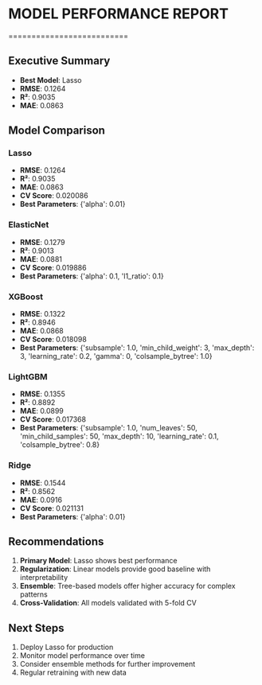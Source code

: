 
# MODEL PERFORMANCE REPORT
==========================

## Executive Summary
- **Best Model**: Lasso
- **RMSE**: 0.1264
- **R²**: 0.9035
- **MAE**: 0.0863

## Model Comparison

### Lasso
- **RMSE**: 0.1264
- **R²**: 0.9035
- **MAE**: 0.0863
- **CV Score**: 0.020086
- **Best Parameters**: {'alpha': 0.01}

### ElasticNet
- **RMSE**: 0.1279
- **R²**: 0.9013
- **MAE**: 0.0881
- **CV Score**: 0.019886
- **Best Parameters**: {'alpha': 0.1, 'l1_ratio': 0.1}

### XGBoost
- **RMSE**: 0.1322
- **R²**: 0.8946
- **MAE**: 0.0868
- **CV Score**: 0.018098
- **Best Parameters**: {'subsample': 1.0, 'min_child_weight': 3, 'max_depth': 3, 'learning_rate': 0.2, 'gamma': 0, 'colsample_bytree': 1.0}

### LightGBM
- **RMSE**: 0.1355
- **R²**: 0.8892
- **MAE**: 0.0899
- **CV Score**: 0.017368
- **Best Parameters**: {'subsample': 1.0, 'num_leaves': 50, 'min_child_samples': 50, 'max_depth': 10, 'learning_rate': 0.1, 'colsample_bytree': 0.8}

### Ridge
- **RMSE**: 0.1544
- **R²**: 0.8562
- **MAE**: 0.0916
- **CV Score**: 0.021131
- **Best Parameters**: {'alpha': 0.01}

## Recommendations
1. **Primary Model**: Lasso shows best performance
2. **Regularization**: Linear models provide good baseline with interpretability
3. **Ensemble**: Tree-based models offer higher accuracy for complex patterns
4. **Cross-Validation**: All models validated with 5-fold CV

## Next Steps
1. Deploy Lasso for production
2. Monitor model performance over time
3. Consider ensemble methods for further improvement
4. Regular retraining with new data
